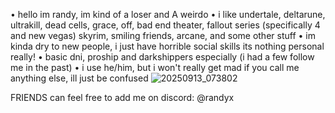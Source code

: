 •  hello im randy, im kind of a loser and A weirdo
•  i like undertale, deltarune, ultrakill, dead cells, grace, off, bad end theater, fallout series (specifically 4 and new vegas) skyrim, smiling friends, arcane, and some other stuff
•  im kinda dry to new people, i just have horrible social skills its nothing personal really!
•  basic dni, proship and darkshippers especially (i had a few follow me in the past) 
•  i use he/him, but i won't really get mad if you call me anything else, ill just be confused
![20250913_073802](https://github.com/user-attachments/assets/aac41df0-fb22-414c-b4fd-814ced70ef15)

FRIENDS can feel free to add me on discord: @randyx
